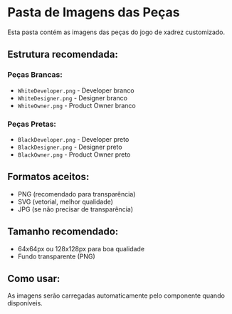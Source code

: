 # Pasta de Imagens das Peças

Esta pasta contém as imagens das peças do jogo de xadrez customizado.

## Estrutura recomendada:

### Peças Brancas:
- `WhiteDeveloper.png` - Developer branco
- `WhiteDesigner.png` - Designer branco  
- `WhiteOwner.png` - Product Owner branco

### Peças Pretas:
- `BlackDeveloper.png` - Developer preto
- `BlackDesigner.png` - Designer preto
- `BlackOwner.png` - Product Owner preto

## Formatos aceitos:
- PNG (recomendado para transparência)
- SVG (vetorial, melhor qualidade)
- JPG (se não precisar de transparência)

## Tamanho recomendado:
- 64x64px ou 128x128px para boa qualidade
- Fundo transparente (PNG)

## Como usar:
As imagens serão carregadas automaticamente pelo componente quando disponíveis.

